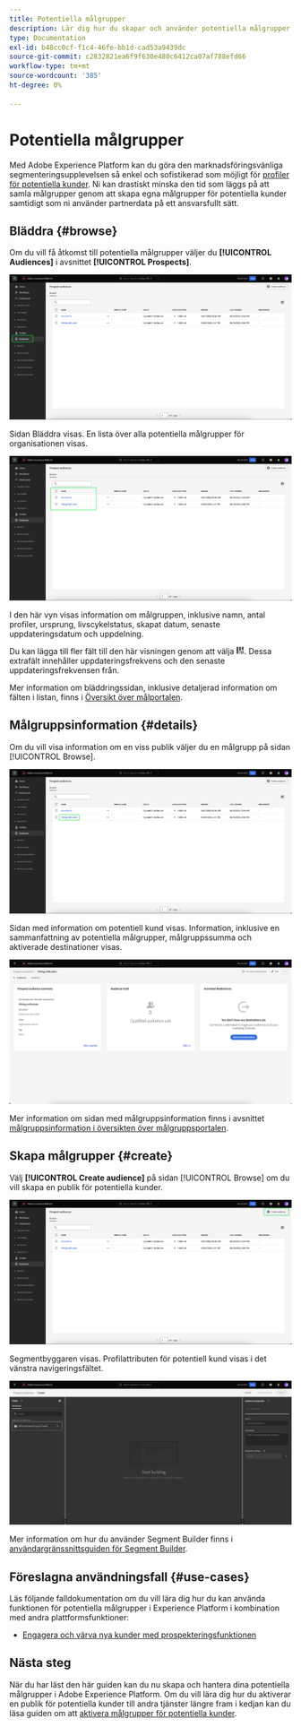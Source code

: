 ```yaml
---
title: Potentiella målgrupper
description: Lär dig hur du skapar och använder potentiella målgrupper för att nå okända kunder med hjälp av tredjepartsinformation.
type: Documentation
exl-id: b48cc0cf-f1c4-46fe-bb1d-cad53a9439dc
source-git-commit: c2832821ea6f9f630e480c6412ca07af788efd66
workflow-type: tm+mt
source-wordcount: '385'
ht-degree: 0%

---
```


# Potentiella målgrupper

Med Adobe Experience Platform kan du göra den marknadsföringsvänliga segmenteringsupplevelsen så enkel och sofistikerad som möjligt för [profiler för potentiella kunder](../../profile/ui/prospect-profile.md). Ni kan drastiskt minska den tid som läggs på att samla målgrupper genom att skapa egna målgrupper för potentiella kunder samtidigt som ni använder partnerdata på ett ansvarsfullt sätt.

## Bläddra {#browse}

Om du vill få åtkomst till potentiella målgrupper väljer du **[!UICONTROL Audiences]** i avsnittet **[!UICONTROL Prospects]**.

![Knappen [!UICONTROL Audiences] är markerad i avsnittet [!UICONTROL Prospects].](../images/ui/prospect-audience/prospect-audiences.png)

Sidan Bläddra visas. En lista över alla potentiella målgrupper för organisationen visas.

![De potentiella målgrupperna som tillhör organisationen markeras.](../images/ui/prospect-audience/browse-audiences.png)

I den här vyn visas information om målgruppen, inklusive namn, antal profiler, ursprung, livscykelstatus, skapat datum, senaste uppdateringsdatum och uppdelning.

Du kan lägga till fler fält till den här visningen genom att välja ![filterattributsikonen](/help/images/icons/column-settings.png). Dessa extrafält innehåller uppdateringsfrekvens och den senaste uppdateringsfrekvensen från.

Mer information om bläddringssidan, inklusive detaljerad information om fälten i listan, finns i [Översikt över målportalen](./audience-portal.md#list).

## Målgruppsinformation {#details}

Om du vill visa information om en viss publik väljer du en målgrupp på sidan [!UICONTROL Browse].

![En specifik publik för potentiella kunder har markerats.](../images/ui/prospect-audience/select-specific-audience.png)

Sidan med information om potentiell kund visas. Information, inklusive en sammanfattning av potentiella målgrupper, målgruppssumma och aktiverade destinationer visas.

![Sidan med information om potentiell kund visas.](../images/ui/prospect-audience/audience-details.png)

Mer information om sidan med målgruppsinformation finns i avsnittet [målgruppsinformation i översikten över målgruppsportalen](./audience-portal.md#audience-details).

## Skapa målgrupper {#create}

Välj **[!UICONTROL Create audience]** på sidan [!UICONTROL Browse] om du vill skapa en publik för potentiella kunder.

![Knappen [!UICONTROL Create audience] är markerad på den potentiella målgruppens webbsida.](../images/ui/prospect-audience/select-create-audience.png)

Segmentbyggaren visas. Profilattributen för potentiell kund visas i det vänstra navigeringsfältet.

![Segmentbyggaren visas. Observera att de enda tillgängliga attributen är för klassen Prospect Profile.](../images/ui/prospect-audience/segment-builder.png)

Mer information om hur du använder Segment Builder finns i [användargränssnittsguiden för Segment Builder](./segment-builder.md).

## Föreslagna användningsfall {#use-cases}

Läs följande falldokumentation om du vill lära dig hur du kan använda funktionen för potentiella målgrupper i Experience Platform i kombination med andra plattformsfunktioner:

- [Engagera och värva nya kunder med prospekteringsfunktionen](../../rtcdp/partner-data/prospecting.md)

## Nästa steg

När du har läst den här guiden kan du nu skapa och hantera dina potentiella målgrupper i Adobe Experience Platform. Om du vill lära dig hur du aktiverar en publik för potentiella kunder till andra tjänster längre fram i kedjan kan du läsa guiden om att [aktivera målgrupper för potentiella kunder](../../destinations/ui/activate-prospect-audiences.md).
